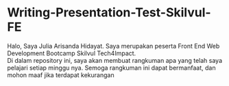 # Writing-Presentation-Test-Skilvul-FE

Halo, Saya Julia Arisanda Hidayat. Saya merupakan peserta Front End Web Development Bootcamp Skilvul Tech4Impact. <br/>
Di dalam repository ini, saya akan membuat rangkuman apa yang telah saya pelajari setiap minggu nya.
Semoga rangkuman ini dapat bermanfaat, dan mohon maaf jika terdapat kekurangan

